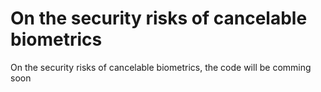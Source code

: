 # On the security risks of cancelable biometrics
On the security risks of cancelable biometrics, the code will be comming soon
